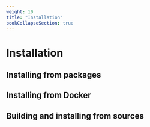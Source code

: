 ```yaml
---
weight: 10
title: "Installation"
bookCollapseSection: true
---
```



# Installation

## Installing from packages


## Installing from Docker


## Building and installing from sources